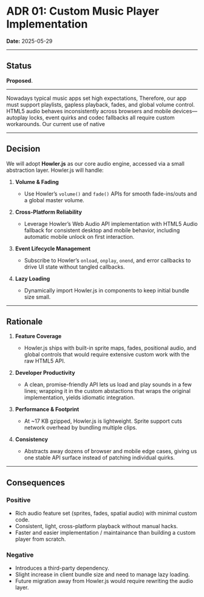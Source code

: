 # ADR 01: Custom Music Player Implementation

**Date:** 2025-05-29

---

## Status

**Proposed**.

---

Nowadays typical music apps set high expectations, Therefore, our app must support playlists, gapless playback, fades, and global volume control. HTML5 audio behaves inconsistently across browsers and mobile devices—autoplay locks, event quirks and codec fallbacks all require custom workarounds. Our current use of native <audio> element isn't even a touch close to the expected player, meaning we should implement a real-world player from scratch. Using external tools is highly preferrable. Any chosen library must be lightweight (ideally under 20 KB gzipped) and allow lazy loading.

---

## Decision

We will adopt **Howler.js** as our core audio engine, accessed via a small abstraction layer. Howler.js will handle:

1. **Volume & Fading**

   - Use Howler’s `volume()` and `fade()` APIs for smooth fade-ins/outs and a global master volume.

2. **Cross-Platform Reliability**

   - Leverage Howler’s Web Audio API implementation with HTML5 Audio fallback for consistent desktop and mobile behavior, including automatic mobile unlock on first interaction.

3. **Event Lifecycle Management**

   - Subscribe to Howler’s `onload`, `onplay`, `onend`, and error callbacks to drive UI state without tangled callbacks.

4. **Lazy Loading**

   - Dynamically import Howler.js in components to keep initial bundle size small.

---

## Rationale

1. **Feature Coverage**

   - Howler.js ships with built-in sprite maps, fades, positional audio, and global controls that would require extensive custom work with the raw HTML5 API.

2. **Developer Productivity**

   - A clean, promise-friendly API lets us load and play sounds in a few lines; wrapping it in the custom abstactions that wraps the original implementation, yields idiomatic integration.

3. **Performance & Footprint**

   - At \~17 KB gzipped, Howler.js is lightweight. Sprite support cuts network overhead by bundling multiple clips.

4. **Consistency**

   - Abstracts away dozens of browser and mobile edge cases, giving us one stable API surface instead of patching individual quirks.

---

## Consequences

### Positive

- Rich audio feature set (sprites, fades, spatial audio) with minimal custom code.
- Consistent, light, cross-platform playback without manual hacks.
- Faster and easier implementation / maintainance than building a custom player from scratch.

### Negative

- Introduces a third-party dependency.
- Slight increase in client bundle size and need to manage lazy loading.
- Future migration away from Howler.js would require rewriting the audio layer.
